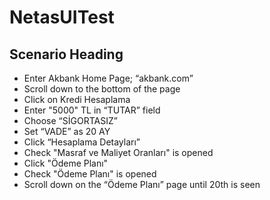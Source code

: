 # NetasUITest

Scenario Heading
----------------
* Enter Akbank Home Page; “akbank.com”
* Scroll down to the bottom of the page
* Click on Kredi Hesaplama
* Enter "5000" TL in “TUTAR” field
* Choose “SİGORTASIZ”
* Set “VADE” as 20 AY
* Click “Hesaplama Detayları”
* Check "Masraf ve Maliyet Oranları" is opened
* Click "Ödeme Planı"
* Check "Ödeme Planı" is opened
* Scroll down on the “Ödeme Planı” page until 20th is seen
